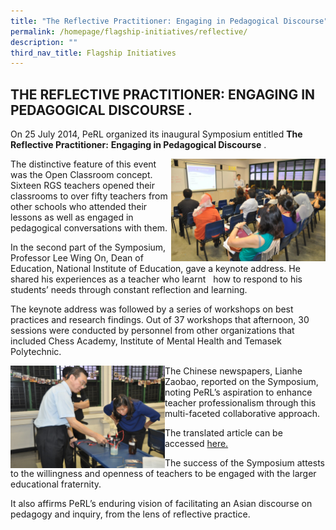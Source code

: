 ```yaml
---
title: "The Reflective Practitioner: Engaging in Pedagogical Discourse"
permalink: /homepage/flagship-initiatives/reflective/
description: ""
third_nav_title: Flagship Initiatives
---
```

## THE REFLECTIVE PRACTITIONER: ENGAGING IN PEDAGOGICAL DISCOURSE .

On 25 July 2014, PeRL organized its inaugural Symposium entitled **The Reflective Practitioner:** **Engaging in Pedagogical Discourse** .

<img src="/images/reflec.jpg" style="width:49%" align=right>
The distinctive feature of this event was the Open Classroom concept. Sixteen RGS teachers opened their classrooms to over fifty teachers from other schools who attended their lessons as well as engaged in pedagogical conversations with them.

In the second part of the Symposium, Professor Lee Wing On, Dean of Education, National Institute of Education, gave a keynote address. He shared his experiences as a teacher who learnt   how to respond to his students’ needs through constant reflection and learning.

The keynote address was followed by a series of workshops on best practices and research findings. Out of 37 workshops that afternoon, 30 sessions were conducted by personnel from other organizations that included Chess Academy, Institute of Mental Health and Temasek Polytechnic.

<img src="/images/reflec2.jpg" style="width:49%" align=left>
The Chinese newspapers, Lianhe Zaobao, reported on the Symposium, noting PeRL’s aspiration to enhance teacher professionalism through this multi-faceted collaborative approach.

The translated article can be accessed [here.](http://rgsperl.wordpress.com/2014/08/13/raffles-girls-school-opens-its-classrooms-to-engage-external-educators-in-pedagogical-discourse/)

The success of the Symposium attests to the willingness and openness of teachers to be engaged with the larger educational fraternity.

It also affirms PeRL’s enduring vision of facilitating an Asian discourse on pedagogy and inquiry, from the lens of reflective practice.